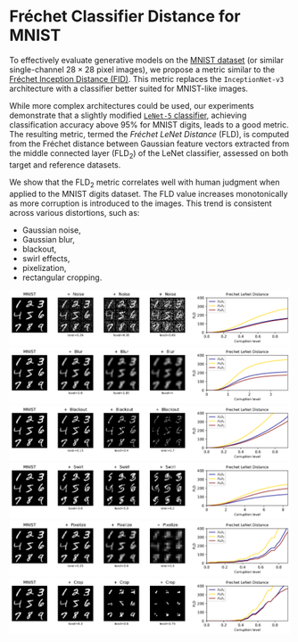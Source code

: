 # Fréchet Classifier Distance for MNIST

To effectively evaluate generative models on the [MNIST dataset](http://yann.lecun.com/exdb/mnist/) (or similar single-channel $28\times28$ pixel images), 
we propose a metric similar to the [Fréchet Inception Distance (FID)](https://arxiv.org/abs/1706.08500). This metric replaces the `InceptionNet-v3` 
architecture with a classifier better suited for MNIST-like images.

While more complex architectures could be used, our experiments demonstrate that a slightly modified
[`LeNet-5` classifier](http://yann.lecun.com/exdb/publis/pdf/lecun-95b.pdf), achieving classification accuracy above $95$% for MNIST digits, 
leads to a good metric. The resulting metric, termed the *Fréchet LeNet Distance* (FLD), is computed from the 
Fréchet distance between Gaussian feature vectors extracted from the middle connected layer (FLD$_2$) of the LeNet 
classifier, assessed on both target and reference datasets.

We show that the FLD$_2$ metric correlates well with human judgment when applied to the MNIST digits dataset. The FLD value increases monotonically 
as more corruption is introduced to the images. This trend is consistent across various distortions, such as:

- Gaussian noise, 
- Gaussian blur, 
- blackout,
- swirl effects,
- pixelization,
- rectangular cropping.

![Fréchet Distance Distortions](/plots/Noise_combined_plot.png)
![Fréchet Distance Distortions](/plots/Blur_combined_plot.png)
![Fréchet Distance Distortions](/plots/Blackout_combined_plot.png)
![Fréchet Distance Distortions](/plots/Swirl_combined_plot.png)
![Fréchet Distance Distortions](/plots/Pixelize_combined_plot.png)
![Fréchet Distance Distortions](/plots/Crop_combined_plot.png)
